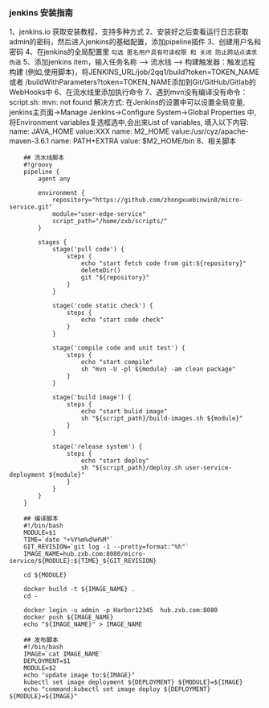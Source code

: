### jenkins 安装指南
1、jenkins.io 获取安装教程，支持多种方式
2、安装好之后查看运行日志获取admin的密码，然后进入jenkins的基础配置，添加pipeline插件
3、创建用户名和密码
4、在jenkins的全局配置里 ```勾选 匿名用户具有可读权限 和 关闭 防止跨站点请求伪造``` 
5、添加jenkins item，输入任务名称 --> 流水线 --> 构建触发器：触发远程构建 (例如,使用脚本)，将JENKINS_URL/job/2qq1/build?token=TOKEN_NAME 或者 /buildWithParameters?token=TOKEN_NAME添加到Git/GitHub/Gitlab的WebHooks中
6、在流水线里添加执行命令
7、遇到mvn没有编译没有命令：script.sh: mvn: not found
    解决方式:
    在Jenkins的设置中可以设置全局变量, jenkins主页面->Manage Jenkins->Configure System->Global Properties 中, 将Environment variables复选框选中,会出来List of variables, 填入以下内容:
    name: JAVA_HOME value:XXX
    name: M2_HOME value:/usr/cyz/apache-maven-3.6.1
    name: PATH+EXTRA value: $M2_HOME/bin
8、相关脚本
```
    ## 流水线脚本
    #!groovy
    pipeline {
    	agent any
    
    	environment {
    		repository="https://github.com/zhongxuebinwin8/micro-service.git"
    		module="user-edge-service"
    		script_path="/home/zxb/scripts/"
    	}
    
    	stages {
    		stage('pull code') {
    			steps {
    				echo "start fetch code from git:${repository}"
    				deleteDir()
    				git "${repository}"
    			}
    		}
    
    		stage('code static check') {
    			steps {
    				echo "start code check"
    			}
    		}
    
    		stage('compile code and unit test') {
    			steps {
    				echo "start compile"
    				sh "mvn -U -pl ${module} -am clean package"
    			}
    		}
    
    		stage('build image') {
    			steps {
    				echo "start bulid image"
    				sh "${script_path}/build-images.sh ${module}"
    			}
    		}
    
    		stage('release system') {
    			steps {
    				echo "start deploy"
    				sh "${script_path}/deploy.sh user-service-deployment ${module}"
    			}
    		}
    	}
    }
```
```
    ## 编译脚本
    #!/bin/bash
    MODULE=$1
    TIME=`date "+%Y%m%d%H%M"`
    GIT_REVISION=`git log -1 --pretty=format:"%h"`
    IMAGE_NAME=hub.zxb.com:8080/micro-service/${MODULE}:${TIME}_${GIT_REVISION}
    
    cd ${MODULE}
    
    docker build -t ${IMAGE_NAME} .
    cd -
    
    docker login -u admin -p Harbor12345  hub.zxb.com:8080
    docker push ${IMAGE_NAME}
    echo "${IMAGE_NAME}" > IMAGE_NAME        

```
```
    ## 发布脚本  
    #!/bin/bash
    IMAGE=`cat IMAGE_NAME`
    DEPLOYMENT=$1
    MODULE=$2
    echo "update image to:${IMAGE}"
    kubectl set image deployment ${DEPLOYMENT} ${MODULE}=${IMAGE}
    echo "command:kubectl set image deploy ${DEPLOYMENT} ${MODULE}=${IMAGE}"
```  
